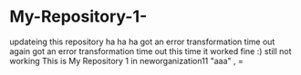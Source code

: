 # My-Repository-1-
updateing this repository ha ha ha
got an error transformation time out
again got an error transformation time out
this time it worked fine :)
still not working
This is My Repository 1 in neworganization11 "aaa" , =
